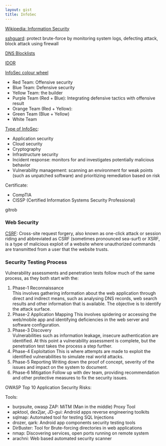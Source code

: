 ```yaml
---
layout: gist
title: InfoSec
---
```


[Wikipedia: Information Security](https://en.wikipedia.org/wiki/Information_security)

[sshguard](https://www.sshguard.net/): protect brute-force by monitoring system logs, defecting attack, block attack using firewall

[DNS Blocklists](https://wiki.apache.org/spamassassin/DnsBlocklists#dnsbl-block)

[IDOR](https://www.bugcrowd.com/how-to-find-idor-insecure-direct-object-reference-vulnerabilities-for-large-bounty-rewards/)

[InfoSec colour wheel](https://hackernoon.com/introducing-the-infosec-colour-wheel-blending-developers-with-red-and-blue-security-teams-6437c1a07700)
- Red Team: Offensive security
- Blue Team: Defensive security
- Yellow Team: the builder
- Purple Team (Red + Blue): Integrating defensive tactics with offensive result
- Orange Team (Red + Yellow):
- Green Team (Blue + Yellow)
- White Team 

[Type of InfoSec](https://www.cisco.com/c/en/us/products/security/what-is-information-security-infosec.html):
- Application security
- Cloud security
- Cryptography
- Infrastructure security
- Incident response: monitors for and investigates potentially malicious behavior
- Vulnerability management: scanning an environment for weak points (such as unpatched software) and prioritizing remediation based on risk

Certificate:
- CompTIA
- CISSP (Certified Information Systems Security Professional)


gitrob


### Web Security

[CSRF](https://en.wikipedia.org/wiki/Cross-site_request_forgery): Cross-site request forgery, also known as one-click attack or session riding and abbreviated as CSRF (sometimes pronounced sea-surf) or XSRF, is a type of malicious exploit of a website where unauthorized commands are transmitted from a user that the website trusts.

### Security Testing Process

Vulnerability assessments and penetration tests follow much of the same process, as they both start with the:
1. Phase-1	Reconnaissance	
  This involves gathering information about the web application through direct and indirect means, such as analysing DNS records, web search results and other information that is available. The objective is to identify the attack surface.
2. Phase-2	Application Mapping
  This involves spidering or accessing the web/mobile app and identifying deficiencies in the web server and software configuration.
3. Phase-3	Discovery	
  Vulnerabilities such as information leakage, insecure authentication are identified. At this point a vulnerability assessment is complete, but the penetration test takes the process a step further.
4. Phase-4	Exploitation
  This is where attempts are made to exploit the identified vulnerabilities to simulate real world attacks.
5. Phase-5	Reporting
  Writing down the proof of concept, severity of the issues and impact on the system to document.
6. Phase-6	Mitigation
  Follow up with dev team, providing recommendation and other protective measures to fix the security issues.
  

OWASP Top 10 Application Security Risks: 


Tools:
- burpsuite, owasp ZAP:	MiTM (Man in the middle) Proxy Tool
- apktool, dex2jar, JD-gui:	Android apps reverse engineering toolkits
- sqlmap:	Automated tool for testing SQL Injections
- drozer, qark:	Android app components security testing tools
- DirBuster:	Tool for Brute-forcing directories in web applications
- nmap:	Discovering services, open ports running on remote system
- arachni:	Web based automated security scanner